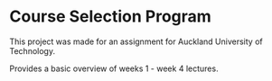 # Course Selection Program
This project was made for an assignment for Auckland University of Technology.

Provides a basic overview of weeks 1 - week 4 lectures.
